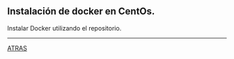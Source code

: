 ## Instalación de docker en CentOs.

Instalar Docker utilizando el repositorio.




---

[ATRAS](https://github.com/estebancr1993/CentOs-docker)

